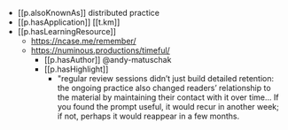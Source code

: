 


- [[p.alsoKnownAs]] distributed practice
- [[p.hasApplication]] [[t.km]] 
- [[p.hasLearningResource]] 
  - https://ncase.me/remember/
  - https://numinous.productions/timeful/
    - [[p.hasAuthor]] @andy-matuschak
    - [[p.hasHighlight]]
      - "regular review sessions didn’t just build detailed retention: the ongoing practice also changed readers’ relationship to the material by maintaining their contact with it over time... If you found the prompt useful, it would recur in another week; if not, perhaps it would reappear in a few months.